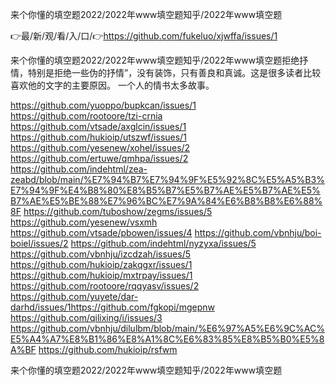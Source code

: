 来个你懂的填空题2022/2022年www填空题知乎/2022年www填空题

👉最/新/观/看/入/口/👉https://github.com/fukeluo/xjwffa/issues/1

来个你懂的填空题2022/2022年www填空题知乎/2022年www填空题拒绝抒情，特别是拒绝一些伪的抒情”，没有装饰，只有善良和真诚。这是很多读者比较喜欢他的文字的主要原因。
一个人的情书太多故事。


https://github.com/yuoppo/bupkcan/issues/1
https://github.com/rootoore/tzi-crnia
https://github.com/vtsade/axglcin/issues/1
https://github.com/hukioip/utszwf/issues/1
https://github.com/yesenew/xohel/issues/2
https://github.com/ertuwe/qmhpa/issues/2
https://github.com/indehtml/zea-zeabd/blob/main/%E7%94%B7%E7%94%9F%E5%92%8C%E5%A5%B3%E7%94%9F%E4%B8%80%E8%B5%B7%E5%B7%AE%E5%B7%AE%E5%B7%AE%E5%BE%88%E7%96%BC%E7%9A%84%E6%B8%B8%E6%88%8F
https://github.com/tuboshow/zegms/issues/5
https://github.com/yesenew/vsxmh
https://github.com/vtsade/pbowen/issues/4
https://github.com/vbnhju/boi-boiel/issues/2
https://github.com/indehtml/nyzyxa/issues/5
https://github.com/vbnhju/izcdzah/issues/5
https://github.com/hukioip/zakqgxr/issues/1
https://github.com/hukioip/mxtrpay/issues/1
https://github.com/rootoore/rqqyasv/issues/2
https://github.com/yuyete/dar-darhd/issues/1https://github.com/fgkopi/mgepnw
https://github.com/qilixing/i/issues/3
https://github.com/vbnhju/dilulbm/blob/main/%E6%97%A5%E6%9C%AC%E5%A4%A7%E8%B1%86%E8%A1%8C%E6%83%85%E8%B5%B0%E5%8A%BF
https://github.com/hukioip/rsfwm

来个你懂的填空题2022/2022年www填空题知乎/2022年www填空题
